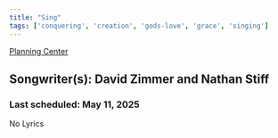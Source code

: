```yaml
---
title: "Sing"
tags: ['conquering', 'creation', 'gods-love', 'grace', 'singing']
---
```


[Planning Center](https://services.planningcenteronline.com/songs/25756812)

## Songwriter(s): David Zimmer and Nathan Stiff
### Last scheduled: May 11, 2025          

No Lyrics
